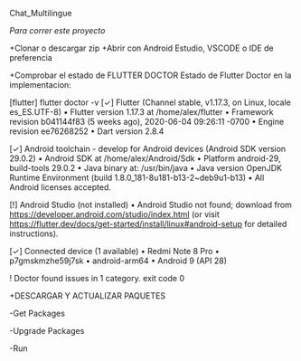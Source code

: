 Chat_Multilingue

*Para correr este proyecto*


+Clonar o descargar zip
+Abrir con Android Estudio, VSCODE o IDE de preferencia 

+Comprobar el estado de FLUTTER DOCTOR
Estado de Flutter Doctor en la implementacion:


[flutter] flutter doctor -v
[✓] Flutter (Channel stable, v1.17.3, on Linux, locale es_ES.UTF-8)
    • Flutter version 1.17.3 at /home/alex/flutter
    • Framework revision b041144f83 (5 weeks ago), 2020-06-04 09:26:11 -0700
    • Engine revision ee76268252
    • Dart version 2.8.4

[✓] Android toolchain - develop for Android devices (Android SDK version 29.0.2)
    • Android SDK at /home/alex/Android/Sdk
    • Platform android-29, build-tools 29.0.2
    • Java binary at: /usr/bin/java
    • Java version OpenJDK Runtime Environment (build 1.8.0_181-8u181-b13-2~deb9u1-b13)
    • All Android licenses accepted.

[!] Android Studio (not installed)
    • Android Studio not found; download from https://developer.android.com/studio/index.html
      (or visit https://flutter.dev/docs/get-started/install/linux#android-setup for detailed instructions).

[✓] Connected device (1 available)
    • Redmi Note 8 Pro • p7gmskmzhe59j7sk • android-arm64 • Android 9 (API 28)

! Doctor found issues in 1 category.
exit code 0

+DESCARGAR Y ACTUALIZAR PAQUETES

-Get Packages

-Upgrade Packages

-Run
